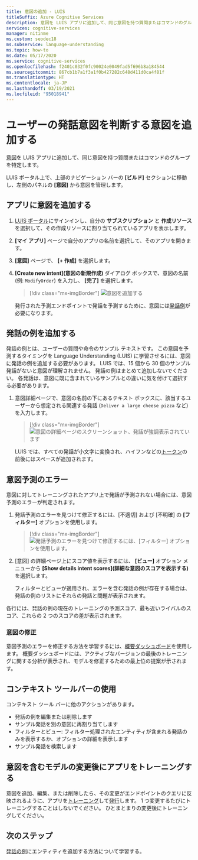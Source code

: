 ```yaml
---
title: 意図の追加 - LUIS
titleSuffix: Azure Cognitive Services
description: 意図を LUIS アプリに追加して、同じ意図を持つ質問またはコマンドのグループを特定します。
services: cognitive-services
manager: nitinme
ms.custom: seodec18
ms.subservice: language-understanding
ms.topic: how-to
ms.date: 05/17/2020
ms.service: cognitive-services
ms.openlocfilehash: f2401c032f0fc90024e0049fad5f696b8a184544
ms.sourcegitcommit: 867cb1b7a1f3a1f0b427282c648d411d0ca4f81f
ms.translationtype: HT
ms.contentlocale: ja-JP
ms.lasthandoff: 03/19/2021
ms.locfileid: "95018941"
---
```

# <a name="add-intents-to-determine-user-intention-of-utterances"></a>ユーザーの発話意図を判断する意図を追加する

[意図](luis-concept-intent.md)を LUIS アプリに追加して、同じ意図を持つ質問またはコマンドのグループを特定します。

LUIS ポータル上で、上部のナビゲーション バーの **[ビルド]** セクションに移動し、左側のパネルの **[意図]** から意図を管理します。

## <a name="add-an-intent-to-your-app"></a>アプリに意図を追加する

1. [LUIS ポータル](https://www.luis.ai)にサインインし、自分の **サブスクリプション** と **作成リソース** を選択して、その作成リソースに割り当てられているアプリを表示します。
1. **[マイ アプリ]** ページで自分のアプリの名前を選択して、そのアプリを開きます。
1. **[意図]** ページで、 **[+ 作成]** を選択します。
1. **[Create new intent]\(意図の新規作成\)** ダイアログ ボックスで、意図の名前 (例: `ModifyOrder`) を入力し、 **[完了]** を選択します。

    > [!div class="mx-imgBorder"]
    > ![意図を追加する](./media/luis-how-to-add-intents/Addintent-dialogbox.png)

    発行された予測エンドポイントで発話を予測するために、意図には[発話例](luis-concept-utterance.md)が必要になります。

## <a name="add-an-example-utterance"></a>発話の例を追加する

発話の例とは、ユーザーの質問や命令のサンプル テキストです。 この意図を予測するタイミングを Language Understanding (LUIS) に学習させるには、意図に発話の例を追加する必要があります。 LUIS では、15 個から 30 個のサンプル発話がないと意図が理解されません。 発話の例はまとめて追加しないでください。 各発話は、意図に既に含まれているサンプルとの違いに気を付けて選択する必要があります。

1. 意図詳細ページで、意図の名前の下にあるテキスト ボックスに、該当するユーザーから想定される関連する発話 (`Deliver a large cheese pizza` など) を入力します。

    > [!div class="mx-imgBorder"]
    > ![意図の詳細ページのスクリーンショット、発話が強調表示されています](./media/luis-how-to-add-intents/add-new-utterance-to-intent.png)

    LUIS では、すべての発話が小文字に変換され、ハイフンなどの[トークン](luis-language-support.md#tokenization)の前後にはスペースが追加されます。

<a name="#intent-prediction-discrepancy-errors"></a>

## <a name="intent-prediction-errors"></a>意図予測のエラー

意図に対してトレーニングされたアプリ上で発話が予測されない場合には、意図予測のエラーが判定されます。

1. 発話予測のエラーを見つけて修正するには、[不適切] および [不明確] の **[フィルター]** オプションを使用します。

    > [!div class="mx-imgBorder"]
    > ![発話予測のエラーを見つけて修正するには、[フィルター] オプションを使用します。](./media/luis-how-to-add-intents/find-intent-prediction-errors.png)

1. [意図] の詳細ページ上にスコア値を表示するには、 **[ビュー]** オプション メニューから **[Show details intent scores]\(詳細な意図のスコアを表示する\)** を選択します。

    フィルターとビューが適用され、エラーを含む発話の例が存在する場合は、発話の例のリストにそれらの発話と問題が表示されます。

各行には、発話の例の現在のトレーニングの予測スコア、最も近いライバルのスコア、これらの 2 つのスコアの差が表示されます。

### <a name="fixing-intents"></a>意図の修正

意図予測のエラーを修正する方法を学習するには、[概要ダッシュボード](luis-how-to-use-dashboard.md)を使用します。 概要ダッシュボードには、アクティブなバージョンの最後のトレーニングに関する分析が表示され、モデルを修正するための最上位の提案が示されます。

## <a name="using-the-contextual-toolbar"></a>コンテキスト ツールバーの使用

コンテキスト ツール バーに他のアクションがあります。

* 発話の例を編集または削除します
* サンプル発話を別の意図に再割り当てします
* フィルターとビュー: フィルター処理されたエンティティが含まれる発話のみを表示するか、オプションの詳細を表示します
* サンプル発話を検索します

## <a name="train-your-app-after-changing-model-with-intents"></a>意図を含むモデルの変更後にアプリをトレーニングする

意図を追加、編集、または削除したら、その変更がエンドポイントのクエリに反映されるように、アプリを[トレーニング](luis-how-to-train.md)して[発行](luis-how-to-publish-app.md)します。 1 つ変更するたびにトレーニングすることはしないでください。 ひとまとまりの変更後にトレーニングしてください。

## <a name="next-steps"></a>次のステップ

[発話の例](./luis-how-to-add-entities.md)にエンティティを追加する方法について学習する。